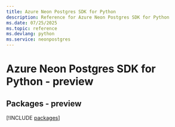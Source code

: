 ```yaml
---
title: Azure Neon Postgres SDK for Python
description: Reference for Azure Neon Postgres SDK for Python
ms.date: 07/25/2025
ms.topic: reference
ms.devlang: python
ms.service: neonpostgres
---
```

# Azure Neon Postgres SDK for Python - preview
## Packages - preview
[!INCLUDE [packages](neon-postgres-index.md)]